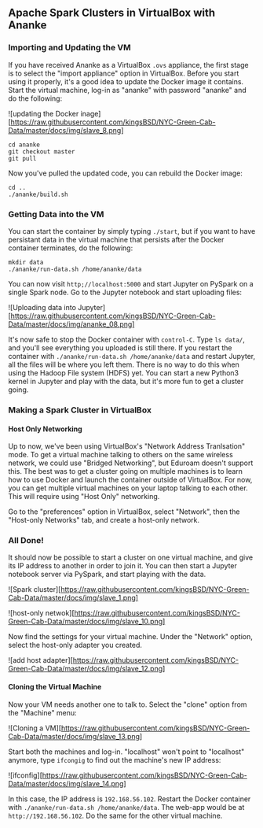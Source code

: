 ## Apache Spark Clusters in VirtualBox with Ananke

### Importing and Updating the VM

If you have received Ananke as a VirtualBox `.ovs` appliance, the first stage is to select the "import appliance" option in VirtualBox.
Before you start using it properly, it's a good idea to update the Docker image it contains. Start the virtual machine, log-in as "ananke"
with password "ananke" and do the following:

![updating the Docker inage][https://raw.githubusercontent.com/kingsBSD/NYC-Green-Cab-Data/master/docs/img/slave_8.png]

```
cd ananke
git checkout master
git pull
```

Now you've pulled the updated code, you can rebuild the Docker image:

```
cd ..
./ananke/build.sh
```

### Getting Data into the VM

You can start the container by simply typing `./start`, but if you want to have persistant data in the virtual machine that persists after
the Docker container terminates, do the following:

```
mkdir data
./ananke/run-data.sh /home/ananke/data
```

You can now visit `http;//localhost:5000` and start Jupyter on PySpark on a single Spark node. Go to the Jupyter notebook and start uploading files:

![Uploading data into Jupyter][https://raw.githubusercontent.com/kingsBSD/NYC-Green-Cab-Data/master/docs/img/ananke_08.png]

It's now safe to stop the Docker container with `control-C`. Type `ls data/`, and you'll see everything you uploaded is still there.
If you restart the container with `./ananke/run-data.sh /home/ananke/data` and restart Jupyter, all the files will be where you left them.
There is no way to do this when using the Hadoop File system (HDFS) yet.
You can start a new Python3 kernel in Jupyter and play with the data, but it's more fun to get a cluster going.

### Making a Spark Cluster in VirtualBox

#### Host Only Networking

Up to now, we've been using VirtualBox's "Network Address Tranlsation" mode. To get a virtual machine talking to others on the same
wireless network, we could use "Bridged Networking", but Eduroam doesn't support this. The best was to get a cluster going on multiple
machines is to learn how to use Docker and launch the container outside of VirtualBox. For now, you can get multiple virtual machines
on your laptop talking to each other. This will require using "Host Only" networking.

Go to the "preferences" option in VirtualBox, select "Network", then the "Host-only Networks" tab, and create a host-only network.

### All Done!

It should now be possible to start a cluster on one virtual machine, and give its IP address to another in order to
join it. You can then start a Jupyter notebook server via PySpark, and start playing with the data.

![Spark cluster][https://raw.githubusercontent.com/kingsBSD/NYC-Green-Cab-Data/master/docs/img/slave_1.png]



![host-only netwok][https://raw.githubusercontent.com/kingsBSD/NYC-Green-Cab-Data/master/docs/img/slave_10.png]

Now find the settings for your virtual machine. Under the "Network" option, select the host-only adapter you created.

![add host adapter][https://raw.githubusercontent.com/kingsBSD/NYC-Green-Cab-Data/master/docs/img/slave_12.png]

#### Cloning the Virtual Machine

Now your VM needs another one to talk to. Select the "clone" option from the "Machine" menu:

![Cloning a VM][https://raw.githubusercontent.com/kingsBSD/NYC-Green-Cab-Data/master/docs/img/slave_13.png]

Start both the machines and log-in. "localhost" won't point to "localhost" anymore, type `ifcongig` to find out the machine's
new IP address:

![ifconfig][https://raw.githubusercontent.com/kingsBSD/NYC-Green-Cab-Data/master/docs/img/slave_14.png]

In this case, the IP address is `192.168.56.102`. Restart the Docker container with `./ananke/run-data.sh /home/ananke/data`.
The web-app would be at `http://192.168.56.102`. Do the same for the other virtual machine.



